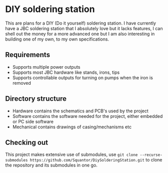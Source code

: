# DIY soldering station
This are plans for a DIY (Do it yourself) soldering station. I have currently have a JBC soldering station that I absolutely love but it lacks features, I can shell out the money for a more advanced one but I am also interesting in building one of my own, to my own specifications.
## Requirements
* Supports multiple power outputs
* Supports most JBC hardware like stands, irons, tips
* Supports controllable outputs for turning on pumps when the iron is removed
## Directory structure
* Hardware contains the schematics and PCB's used by the project
* Software contains the software needed for the project, either embedded or PC side software
* Mechanical contains drawings of casing/mechanisms etc
## Checking out
This project makes extensive use of submodules, use ```git clone --recurse-submodules https://github.com/Squantor/DiySolderingStation.git``` to clone the repository and its submodules in one go.

